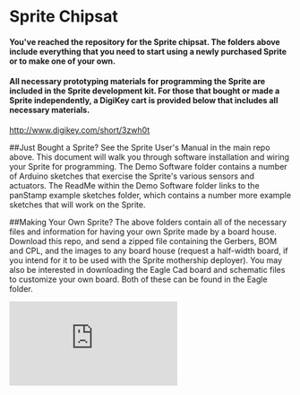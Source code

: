 # Sprite Chipsat
#### You've reached the repository for the Sprite chipsat. The folders above include everything that you need to start using a newly purchased Sprite or to make one of your own.

#### All necessary prototyping materials for programming the Sprite are included in the Sprite development kit. For those that bought or made a Sprite independently, a DigiKey cart is provided below that includes all necessary materials.

http://www.digikey.com/short/3zwh0t

##Just Bought a Sprite?
See the Sprite User's Manual in the main repo above. This document will walk you through software installation and wiring your Sprite for programming. The Demo Software folder contains a number of Arduino sketches that exercise the Sprite's various sensors and actuators. The ReadMe within the Demo Software folder links to the panStamp example sketches folder, which contains a number more example sketches that will work on the Sprite.

##Making Your Own Sprite?
The above folders contain all of the necessary files and information for having your own Sprite made by a board house. Download this repo, and send a zipped file containing the Gerbers, BOM and CPL, and the images to any board house (request a half-width board, if you intend for it to be used with the Sprite mothership deployer). You may also be interested in downloading the Eagle Cad board and schematic files to customize your own board. Both of these can be found in the Eagle folder.

![alt tag](https://github.com/vha3/Sprite/blob/master/Images/Intrepid_Poster.pdf)

